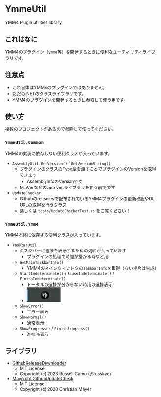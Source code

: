 # YmmeUtil
YMM4 Plugin utilities library

## これはなに

YMM4のプラグイン（`ymme`等）を開発するときに便利なユーティリティライブラリです。

## 注意点

- これ自体はYMM4のプラグインではありません。
- ただの.NETのクラスライブラリです。
- YMM4のプラグインを開発するときに参照して使う用です。

## 使い方

複数のプロジェクトがあるので参照して使ってください。

### `YmmeUtil.Common`

YMM4の実装に依存しない便利クラスが入っています。

- `AssemblyUtil.GetVersion()` / `GetVersionString()`
  - プラグインのクラスのType型を渡すことでプラグインのVersionを取得できます
    - AssemblyInfoのVersionです
  - MinVerなどのsem ver.ライブラリを使う前提です
- `UpdateChecker`
  - Githubのreleasesで配布されているYMM4プラグインの更新確認やDL URLの取得を行うクラス
  - 詳しくは `tests/UpdateCheckerTest.cs` をご覧ください！

### `YmmeUtil.Ymm4`

YMM4本体に依存する便利クラスが入っています。

- `TaskbarUtil`
  - タスクバーに進捗を表示するための処理が入っています
    - プラグインの処理で時間が掛かる時など用
  - `GetMainTaskbarInfo()`
    - YMM4のメインウィンドウの`TaskbarInfo`を取得（ない場合は生成）
  - `StartIndeterminate()` / `PauseIndeterminate()` / `FinishIndeterminate()`
    - トータルの進捗が分からない時用の進捗表示
    - ![indeterminate](./docs/taskbar_indeterminate.gif)
  - `ShowError()`
    - エラー表示
  - `ShowNormal()`
    - 通常表示
  - `ShowProgress()` / `FinishProgress()`
    - 進捗％表示

## ライブラリ

- [GithubReleaseDownloader](https://github.com/russkyc/github-release-downloader/blob/master/LICENSE)
  - MIT License
  - Copyright (c) 2023 Russell Camo (@russkyc)
- [Mayerch1.GithubUpdateCheck](https://github.com/Mayerch1/GithubUpdateCheck/blob/master/LICENSE)
  - MIT License
  - Copyright (c) 2020 Christian Mayer
